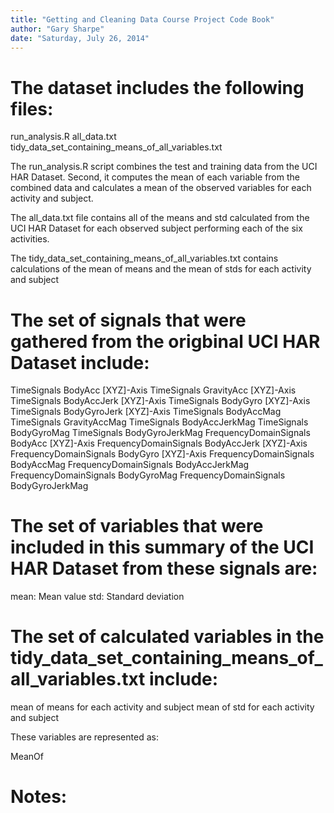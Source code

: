 ```yaml
---
title: "Getting and Cleaning Data Course Project Code Book"
author: "Gary Sharpe"
date: "Saturday, July 26, 2014"
---
```


The dataset includes the following files:
============================================

run_analysis.R
all_data.txt
tidy_data_set_containing_means_of_all_variables.txt

The run_analysis.R script combines the test and training data from the UCI HAR Dataset.  Second, it computes the mean of each variable from the combined data and calculates a mean of the observed variables for each activity and subject.

The all_data.txt file contains all of the means and std calculated from the UCI HAR Dataset for each observed subject performing each of the six activities.

The tidy_data_set_containing_means_of_all_variables.txt contains calculations of the mean of means and the mean of stds for each activity and subject


The set of signals that were gathered from the origbinal UCI HAR Dataset include: 
============================================

TimeSignals BodyAcc [XYZ]-Axis
TimeSignals GravityAcc [XYZ]-Axis
TimeSignals BodyAccJerk [XYZ]-Axis
TimeSignals BodyGyro [XYZ]-Axis
TimeSignals BodyGyroJerk [XYZ]-Axis
TimeSignals BodyAccMag
TimeSignals GravityAccMag
TimeSignals BodyAccJerkMag
TimeSignals BodyGyroMag
TimeSignals BodyGyroJerkMag
FrequencyDomainSignals BodyAcc [XYZ]-Axis
FrequencyDomainSignals BodyAccJerk [XYZ]-Axis
FrequencyDomainSignals BodyGyro [XYZ]-Axis
FrequencyDomainSignals BodyAccMag
FrequencyDomainSignals BodyAccJerkMag
FrequencyDomainSignals BodyGyroMag
FrequencyDomainSignals BodyGyroJerkMag

The set of variables that were included in this summary of the UCI HAR Dataset from these signals are:
===========================================
mean: Mean value
std: Standard deviation

The set of calculated variables in the tidy_data_set_containing_means_of_all_variables.txt include:
===========================================

mean of means for each activity and subject
mean of std for each activity and subject

These variables are represented as:

MeanOf <append each of all of the above variables>

Notes:
============================================



